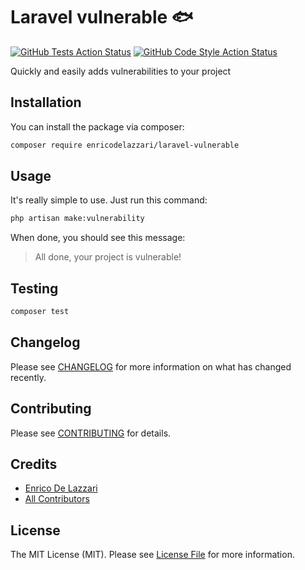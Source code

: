 # Laravel vulnerable 🐟

[![GitHub Tests Action Status](https://img.shields.io/github/workflow/status/enricodelazzari/laravel-vulnerable/run-tests?label=tests)](https://github.com/enricodelazzari/laravel-vulnerable/actions?query=workflow%3Arun-tests+branch%3Amain)
[![GitHub Code Style Action Status](https://img.shields.io/github/workflow/status/enricodelazzari/laravel-vulnerable/Check%20&%20fix%20styling?label=code%20style)](https://github.com/enricodelazzari/laravel-vulnerable/actions?query=workflow%3A"Check+%26+fix+styling"+branch%3Amain)

Quickly and easily adds vulnerabilities to your project

## Installation

You can install the package via composer:

```bash
composer require enricodelazzari/laravel-vulnerable
```

## Usage

It's really simple to use. Just run this command:
```bash
php artisan make:vulnerability
```

When done, you should see this message:
> All done, your project is vulnerable!


## Testing

```bash
composer test
```

## Changelog

Please see [CHANGELOG](CHANGELOG.md) for more information on what has changed recently.

## Contributing

Please see [CONTRIBUTING](https://github.com/spatie/.github/blob/main/CONTRIBUTING.md) for details.

## Credits

- [Enrico De Lazzari](https://github.com/enricodelazzari)
- [All Contributors](../../contributors)

## License

The MIT License (MIT). Please see [License File](LICENSE.md) for more information.
